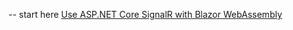 
-- start here
[Use ASP.NET Core SignalR with Blazor WebAssembly](https://docs.microsoft.com/zh-tw/aspnet/core/tutorials/signalr-blazor-webassembly?view=aspnetcore-3.1&tabs=visual-studio)